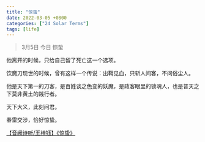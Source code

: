 ```yaml
---
title: "惊蛰"
date: 2022-03-05 +0800
categories: ["24 Solar Terms"]
tags: [life]
---
```


> 3月5日 今日 惊蛰

他离开的时候，只给自己留了死亡这一个选项。

饮魔刀现世的时候，曾有这样一个传说：出鞘见血，只斩人间客，不问俗尘人。

他是天下第一的刀客，是百姓谈之色变的妖魔，是政客眼里的锁魂人，也是普天之下莫非黄土的践行者。

天下大义，此刻问君。

春雷交涉，恰好惊蛰。

<a href="https://www.bilibili.com/video/BV1U4411r7kF/">【音阙诗听/王梓钰】《惊蛰》</a>
